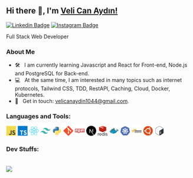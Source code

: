 ## Hi there 👋, I'm [Veli Can Aydın!](https://github.com/VeliCanAydin)

[![Linkedin Badge](https://img.shields.io/badge/-LinkedIn-0e76a8?style=flat-square&logo=Linkedin&logoColor=white)](https://www.linkedin.com/in/velicanaydin/)
[![Instagram Badge](https://img.shields.io/badge/-Instagram-e4405f?style=flat-square&logo=Instagram&logoColor=white)](https://www.instagram.com/can.aydnx/)

Full Stack Web Developer

### About Me

- 🛠 &nbsp; I am currently learning Javascript and React for Front-end, Node.js and PostgreSQL for Back-end.   <br />
- 💻 &nbsp; At the same time, I am interested in many topics such as internet protocols, Tailwind CSS, TDD, RestAPI, Caching, Cloud, Docker, Kubernetes.
- 📧 &nbsp; Get in touch: velicanaydin1044@gmail.com.


### Languages and Tools:

<code><img height="27" src="https://raw.githubusercontent.com/devicons/devicon/master/icons/javascript/javascript-original.svg" alt="Javascript"></code>
<code><img height="27" src="https://raw.githubusercontent.com/devicons/devicon/master/icons/typescript/typescript-original.svg" alt="TypeScript"></code>
<code><img height="27" src="https://raw.githubusercontent.com/devicons/devicon/master/icons/react/react-original.svg" alt="react"></code>
<code><img height="27" src="https://raw.githubusercontent.com/devicons/devicon/master/icons/tailwindcss/tailwindcss-plain.svg" alt="Tailwind CSS"></code>
<code><img height="27" src="https://raw.githubusercontent.com/devicons/devicon/master/icons/python/python-original.svg" alt="Python"></code>
<code><img height="27" src="https://raw.githubusercontent.com/devicons/devicon/master/icons/git/git-original.svg" alt="git"></code>
<code><img height="27" src="https://raw.githubusercontent.com/devicons/devicon/master/icons/npm/npm-original-wordmark.svg" alt="nom"></code>
<code><img height="27" src="https://raw.githubusercontent.com/devicons/devicon/master/icons/nextjs/nextjs-original.svg" alt="NextJS"></code>
<code><img height="27" src="https://raw.githubusercontent.com/devicons/devicon/master/icons/redis/redis-original-wordmark.svg" alt="Redis"></code>
<code><img height="27" src="https://raw.githubusercontent.com/devicons/devicon/master/icons/docker/docker-original.svg" alt="Docker"></code>
<code><img height="27" src="https://raw.githubusercontent.com/devicons/devicon/master/icons/kubernetes/kubernetes-plain.svg" alt="Kubernetes"></code>
<code><img height="27" src="https://raw.githubusercontent.com/devicons/devicon/master/icons/amazonwebservices/amazonwebservices-original-wordmark.svg" alt="Amazon Web Services"></code>
<code><img height="27" src="https://raw.githubusercontent.com/devicons/devicon/master/icons/ubuntu/ubuntu-plain.svg" alt="Ubuntu"></code>
<code><img height="27" src="https://raw.githubusercontent.com/devicons/devicon/master/icons/bash/bash-original.svg" alt="Bash"></code>


### Dev Stuffs:
<br>
<a href="https://github.com/VeliCanAydin?tab=repositories">
  <img align="center" src="https://github-readme-stats.vercel.app/api/top-langs/?username=VeliCanAydin&layout=compact" />
</a>
